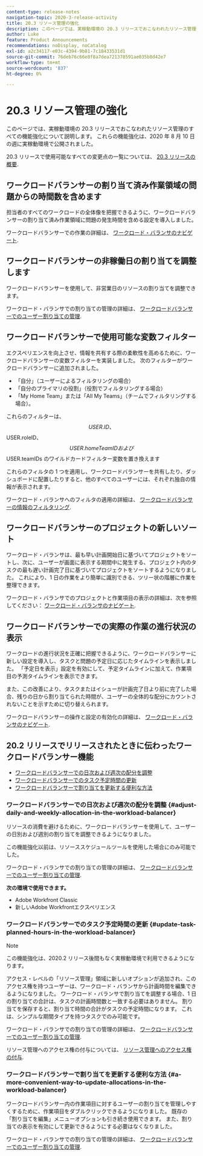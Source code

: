 ```yaml
---
content-type: release-notes
navigation-topic: 2020-3-release-activity
title: 20.3 リソース管理の強化
description: このページでは、実稼動環境の 20.3 リリースでおこなわれたリソース管理のすべての機能強化について説明します。 これらの機能強化は、2020 年 8 月 10 日の週に実稼動環境で公開されました。
author: Luke
feature: Product Announcements
recommendations: noDisplay, noCatalog
exl-id: a2c34117-e03c-4394-9b81-7c18433531d1
source-git-commit: 76deb76c66e8f8a7dea721378591ae035b8d42e7
workflow-type: tm+mt
source-wordcount: '837'
ht-degree: 0%

---
```


# 20.3 リソース管理の強化

このページでは、実稼動環境の 20.3 リリースでおこなわれたリソース管理のすべての機能強化について説明します。 これらの機能強化は、2020 年 8 月 10 日の週に実稼動環境で公開されました。

20.3 リリースで使用可能なすべての変更点の一覧については、 [20.3 リリースの概要](../../../product-announcements/product-releases/20.3-release-activity/20.3-release-overview.md).

## ワークロードバランサーの割り当て済み作業領域の問題からの時間数を含めます

担当者のすべてのワークロードの全体像を把握できるように、ワークロードバランサーの割り当て済み作業領域に問題の発生時間を含める設定を導入しました。

ワークロードバランサーでの作業の詳細は、 [ワークロード・バランサのナビゲート](../../../resource-mgmt/workload-balancer/navigate-the-workload-balancer.md).

## ワークロードバランサーの非稼働日の割り当てを調整します

ワークロードバランサーを使用して、非営業日のリソースの割り当てを調整できます。

ワークロード・バランサでの割り当ての管理の詳細は、 [ワークロードバランサーでのユーザー割り当ての管理](../../../resource-mgmt/workload-balancer/manage-user-allocations-workload-balancer.md).

## ワークロードバランサーで使用可能な変数フィルター

エクスペリエンスを向上させ、情報を共有する際の柔軟性を高めるために、ワークロードバランサーの変数フィルターを実装しました。 次のフィルターがワークロードバランサーに追加されました。

* 「自分」（ユーザーによるフィルタリングの場合）
* 「自分のプライマリの役割」（役割でフィルタリングする場合）
* 「My Home Team」または「All My Teams」（チームでフィルタリングする場合）。

これらのフィルターは、$$USER.ID、$$USER.roleID、$$USER.homeTeamID および$$USER.teamIDs のワイルドカードフィルター変数を置き換えます

これらのフィルタの 1 つを適用し、ワークロードバランサーを共有したり、ダッシュボードに配置したりすると、他のすべてのユーザーには、それぞれ独自の情報が表示されます。

ワークロード・バランサへのフィルタの適用の詳細は、 [ワークロードバランサーの情報のフィルタリング](../../../resource-mgmt/workload-balancer/filter-information-workload-balancer.md).

## ワークロードバランサーのプロジェクトの新しいソート

ワークロード・バランサは、最も早い計画開始日に基づいてプロジェクトをソートし、次に、ユーザーが画面に表示する期間中に発生する、プロジェクト内のタスクの最も遅い計画完了日に基づいてプロジェクトをソートするようになりました。 これにより、1 日の作業をより簡単に識別できる、ツリー状の階層に作業を整理できます。

ワークロード・バランサでのプロジェクトと作業項目の表示の詳細は、次を参照してください： [ワークロード・バランサのナビゲート](../../../resource-mgmt/workload-balancer/navigate-the-workload-balancer.md).

## ワークロードバランサーでの実際の作業の進行状況の表示

ワークロードの進行状況を正確に把握できるように、ワークロードバランサーに新しい設定を導入し、タスクと問題の予定日に応じたタイムラインを表示しました。 「予定日を表示」設定を有効にして、予定タイムラインに加えて、作業項目の予測タイムラインを表示できます。

また、この改善により、タスクまたはイシューが計画完了日より前に完了した場合、残りの日から割り当てられた時間が、ユーザーの全体的な配分にカウントされないことを示すために切り替えられます。

ワークロードバランサーの操作と設定の有効化の詳細は、 [ワークロード・バランサのナビゲート](../../../resource-mgmt/workload-balancer/navigate-the-workload-balancer.md).

## 20.2 リリースでリリースされたときに伝わったワークロードバランサー機能

* [ワークロードバランサーでの日次および週次の配分を調整](#adjust-daily-and-weekly-allocation-in-the-workload-balancer)
* [ワークロードバランサーでのタスク予定時間の更新](#update-task-planned-hours-in-the-workload-balancer)
* [ワークロードバランサーで割り当てを更新する便利な方法](#a-more-convenient-way-to-update-allocations-in-the-workload-balancer)

### ワークロードバランサーでの日次および週次の配分を調整 {#adjust-daily-and-weekly-allocation-in-the-workload-balancer}

リソースの消費を避けるために、ワークロードバランサーを使用して、ユーザーの日別および週別の割り当てを調整できるようになりました。

この機能強化以前は、リソーススケジュールツールを使用した場合にのみ可能でした。

ワークロード・バランサでの割り当ての管理の詳細は、 [ワークロードバランサーでのユーザー割り当ての管理](../../../resource-mgmt/workload-balancer/manage-user-allocations-workload-balancer.md).

**次の環境で使用できます。**

* Adobe Workfront Classic
* 新しいAdobe Workfrontエクスペリエンス

### ワークロードバランサーでのタスク予定時間の更新 {#update-task-planned-hours-in-the-workload-balancer}

>[!NOTE]
>
>この機能強化は、2020.2 リリース後間もなく実稼動環境で利用できるようになります。

アクセス・レベルの「リソース管理」領域に新しいオプションが追加され、このアクセス権を持つユーザーは、ワークロード・バランサから計画時間を編集できるようになりました。 ワークロード・バランサで割り当てを調整する場合、1 日の割り当ての合計は、タスクの計画時間数と一致する必要はありません。 割り当てを保存すると、割り当て時間の合計がタスクの予定時間になります。 これは、シンプルな期間タイプを持つタスクでのみ可能です。

ワークロード・バランサでの割り当ての管理の詳細は、 [ワークロードバランサーでのユーザー割り当ての管理](../../../resource-mgmt/workload-balancer/manage-user-allocations-workload-balancer.md).

リソース管理へのアクセス権の付与については、 [リソース管理へのアクセス権の付与](../../../administration-and-setup/add-users/configure-and-grant-access/grant-access-resource-management.md).

### ワークロードバランサーで割り当てを更新する便利な方法 {#a-more-convenient-way-to-update-allocations-in-the-workload-balancer}

ワークロードバランサー内の作業項目に対するユーザーの割り当てを管理しやすくするために、作業項目をダブルクリックできるようになりました。 既存の「割り当てを編集」メニューオプションも引き続き使用できます。 また、割り当ての表示を有効にして更新できるようにする必要はなくなりました。

ワークロード・バランサでの割り当ての管理の詳細は、 [ワークロードバランサーでのユーザー割り当ての管理](../../../resource-mgmt/workload-balancer/manage-user-allocations-workload-balancer.md).
